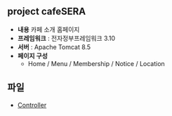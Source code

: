 ## project **cafeSERA**

+ **내용** 카페 소개 홈페이지
+ **프레임워크** : 전자정부프레임워크 3.10
+ **서버** : Apache Tomcat 8.5
+ **페이지 구성** 
   - Home / Menu / Membership / Notice / Location


## 파일
+ [Controller](/src/main/java/main/web/SeraController)
   
